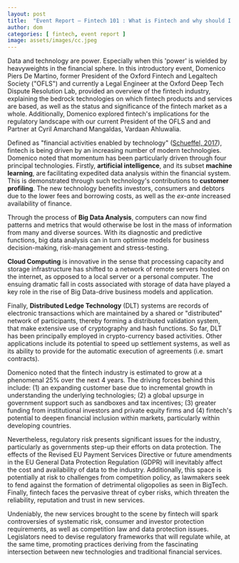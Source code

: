```yaml
---
layout: post
title:  "Event Report — Fintech 101 : What is Fintech and why should I care?"
author: dom
categories: [ fintech, event report ]
image: assets/images/cc.jpeg
---
```

Data and technology are power. Especially when this 'power' is wielded by heavyweights in the financial sphere. In this introductory event, Domenico Piers De Martino, former President of the Oxford Fintech and Legaltech Society ("OFLS") and currently a Legal Engineer at the Oxford Deep Tech Dispute Resolution Lab, provided an overview of the fintech industry, explaining the bedrock technologies on which fintech products and services are based, as well as the status and significance of the fintech market as a whole. Additionally, Domenico explored fintech's implications for the regulatory landscape with our current President of the OFLS and and Partner at Cyril Amarchand Mangaldas, Vardaan Ahluwalia.

Defined as "financial activities enabled by technology" ([Schueffel, 2017](https://journalsojs3.fe.up.pt/index.php/jim/article/view/2183-0606_004.004_0004/262)), fintech is being driven by an increasing number of modern technologies. Domenico noted that momentum has been particularly driven through four principal technologies. Firstly, **artificial intelligence**, and its subset **machine learning**, are facilitating expedited data analysis within the financial system. This is demonstrated through such technology's contributions to **customer profiling**. The new technology benefits investors, consumers and debtors due to the lower fees and borrowing costs, as well as the _ex-ante_ increased availability of finance.

Through the process of **Big Data Analysis**, computers can now find patterns and metrics that would otherwise be lost in the mass of information from many and diverse sources. With its diagnostic and predictive functions, big data analysis can in turn optimise models for business decision-making, risk-management and stress-testing.

**Cloud Computing** is innovative in the sense that processing capacity and storage infrastructure has shifted to a network of remote servers hosted on the internet, as opposed to a local server or a personal computer. The ensuing dramatic fall in costs associated with storage of data have played a key role in the rise of Big Data-drive business models and application.

Finally, **Distributed Ledge Technology** (DLT) systems are records of electronic transactions which are maintained by a shared or "distributed" network of participants, thereby forming a distributed validation system, that make extensive use of cryptography and hash functions. So far, DLT has been principally employed in crypto-currency based activities. Other applications include its potential to speed up settlement systems, as well as its ability to provide for the automatic execution of agreements (i.e. smart contracts).

Domenico noted that the fintech industry is estimated to grow at a phenomenal 25% over the next 4 years. The driving forces behind this include: (1) an expanding customer base due to incremental growth in understanding the underlying technologies; (2) a global upsurge in government support such as sandboxes and tax incentives; (3) greater funding from institutional investors and private equity firms and (4) fintech's potential to deepen financial inclusion within markets, particularly within developing countries.

Nevertheless, regulatory risk presents significant issues for the industry, particularly as governments step-up their efforts on data protection. The effects of the Revised EU Payment Services Directive or future amendments in the EU General Data Protection Regulation (GDPR) will inevitably affect the cost and availability of data to the industry. Additionally, this space is potentially at risk to challenges from competition policy, as lawmakers seek to fend against the formation of detrimental oligopolies as seen in BigTech. Finally, fintech faces the pervasive threat of cyber risks, which threaten the reliability, reputation and trust in new services.

Undeniably, the new services brought to the scene by fintech will spark controversies of systematic risk, consumer and investor protection requirements, as well as competition law and data protection issues. Legislators need to devise regulatory frameworks that will regulate while, at the same time, promoting practices deriving from the fascinating intersection between new technologies and traditional financial services.
